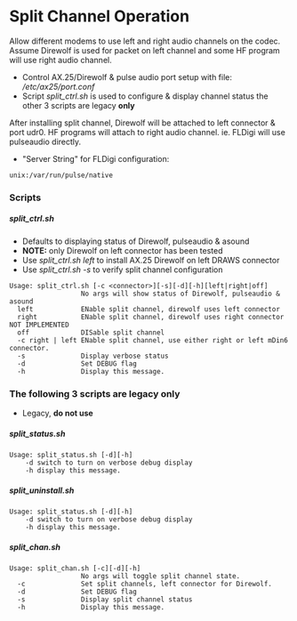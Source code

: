 # Split Channel Operation

Allow different modems to use left and right audio channels on the
codec.  Assume Direwolf is used for packet on left channel and some HF
program will use right audio channel.

* Control AX.25/Direwolf & pulse audio port setup with file: _/etc/ax25/port.conf_
* Script _split_ctrl.sh_ is used to configure & display channel status the other 3 scripts are legacy **only**

After installing split channel, Direwolf will be attached to left connector & port udr0. HF programs will attach to right audio channel.
ie. FLDigi will use pulseaudio directly.
 *  "Server String" for FLDigi configuration:
```
unix:/var/run/pulse/native
```

### Scripts

##### split_ctrl.sh
* Defaults to displaying status of Direwolf, pulseaudio & asound
* **NOTE:** only Direwolf on left connector has been tested
* Use _split_ctrl.sh left_ to install AX.25 Direwolf on left DRAWS connector
* Use _split_ctrl.sh -s_ to verify split channel configuration

```
Usage: split_ctrl.sh [-c <connector>][-s][-d][-h][left|right|off]
                  No args will show status of Direwolf, pulseaudio & asound
  left            ENable split channel, direwolf uses left connector
  right           ENable split channel, direwolf uses right connector NOT IMPLEMENTED
  off             DISable split channel
  -c right | left ENable split channel, use either right or left mDin6 connector.
  -s              Display verbose status
  -d              Set DEBUG flag
  -h              Display this message.
```

### The following 3 scripts are legacy only

* Legacy, **do not use**

##### split_status.sh
```
Usage: split_status.sh [-d][-h]
    -d switch to turn on verbose debug display
    -h display this message.
```

##### split_uninstall.sh
```
Usage: split_status.sh [-d][-h]
    -d switch to turn on verbose debug display
    -h display this message.
```

##### split_chan.sh

```
Usage: split_chan.sh [-c][-d][-h]
                  No args will toggle split channel state.
  -c              Set split channels, left connector for Direwolf.
  -d              Set DEBUG flag
  -s              Display split channel status
  -h              Display this message.
```

